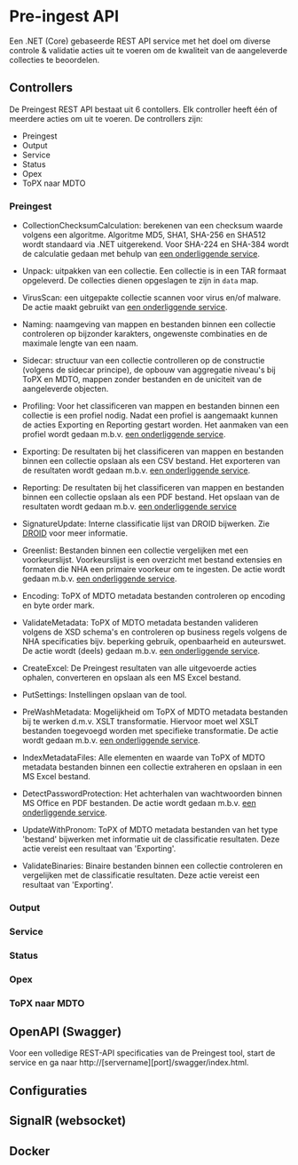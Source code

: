 # Pre-ingest API

Een .NET (Core) gebaseerde REST API service met het doel om diverse controle & validatie acties uit te voeren om de kwaliteit van de aangeleverde collecties te beoordelen.

## Controllers
De Preingest REST API bestaat uit 6 contollers. Elk controller heeft één of meerdere acties om uit te voeren. De controllers zijn:

- Preingest
- Output
- Service
- Status
- Opex
- ToPX naar MDTO

### Preingest
- CollectionChecksumCalculation: berekenen van een checksum waarde volgens een algoritme. Algoritme MD5, SHA1, SHA-256 en SHA512 wordt standaard via .NET uitgerekend. Voor SHA-224 en SHA-384 wordt de calculatie gedaan met behulp van [een onderliggende service](https://github.com/noord-hollandsarchief/preingest-mdto-utilities).

- Unpack: uitpakken van een collectie. Een collectie is in een TAR formaat opgeleverd. De collecties dienen opgeslagen te zijn in `data` map.

- VirusScan: een uitgepakte collectie scannen voor virus en/of malware. De actie maakt gebruikt van [een onderliggende service](https://hub.docker.com/r/clamav/clamav). 

- Naming: naamgeving van mappen en bestanden binnen een collectie controleren op bijzonder karakters, ongewenste combinaties en de maximale lengte van een naam.

- Sidecar: structuur van een collectie controlleren op de constructie (volgens de sidecar principe), de opbouw van aggregatie niveau's bij ToPX en MDTO, mappen zonder bestanden en de uniciteit van de aangeleverde objecten.

- Profiling: Voor het classificeren van mappen en bestanden binnen een collectie is een profiel nodig. Nadat een profiel is aangemaakt kunnen de acties Exporting en Reporting gestart worden. Het aanmaken van een profiel wordt gedaan m.b.v. [een onderliggende service](https://github.com/noord-hollandsarchief/preingest-droid).

- Exporting: De resultaten bij het classificeren van mappen en bestanden binnen een collectie opslaan als een CSV bestand. Het exporteren van de resultaten wordt gedaan m.b.v. [een onderliggende service](https://github.com/noord-hollandsarchief/preingest-droid).

- Reporting: De resultaten bij het classificeren van mappen en bestanden binnen een collectie opslaan als een PDF bestand. Het opslaan van de resultaten wordt gedaan m.b.v. [een onderliggende service](https://github.com/noord-hollandsarchief/preingest-droid)

- SignatureUpdate: Interne classificatie lijst van DROID bijwerken. Zie [DROID](https://www.nationalarchives.gov.uk/information-management/manage-information/preserving-digital-records/droid/) voor meer informatie.

- Greenlist: Bestanden binnen een collectie vergelijken met een voorkeurslijst. Voorkeurslijst is een overzicht met bestand extensies en formaten die NHA een primaire voorkeur om te ingesten. De actie wordt gedaan m.b.v. [een onderliggende service](https://github.com/noord-hollandsarchief/preingest-mdto-utilities).

- Encoding: ToPX of MDTO metadata bestanden controleren op encoding en byte order mark.

- ValidateMetadata: ToPX of MDTO metadata bestanden valideren volgens de XSD schema's en controleren op business regels volgens de NHA specificaties bijv. beperking gebruik, openbaarheid en auteurswet. De actie wordt (deels) gedaan m.b.v. [een onderliggende service](https://github.com/noord-hollandsarchief/preingest-xslweb).

- CreateExcel: De Preingest resultaten van alle uitgevoerde acties ophalen, converteren en opslaan als een MS Excel bestand.

- PutSettings: Instellingen opslaan van de tool.

- PreWashMetadata: Mogelijkheid om ToPX of MDTO metadata bestanden bij te werken d.m.v. XSLT transformatie. Hiervoor moet wel XSLT bestanden toegevoegd worden met specifieke transformatie. De actie wordt gedaan m.b.v. [een onderliggende service](https://github.com/noord-hollandsarchief/preingest-xslweb).

- IndexMetadataFiles: Alle elementen en waarde van ToPX of MDTO metadata bestanden binnen een collectie extraheren en opslaan in een MS Excel bestand.

- DetectPasswordProtection: Het achterhalen van wachtwoorden binnen MS Office en PDF bestanden. De actie wordt gedaan m.b.v. [een onderliggende service](https://github.com/noord-hollandsarchief/preingest-mdto-utilities). 

- UpdateWithPronom: ToPX of MDTO metadata bestanden van het type 'bestand' bijwerken met informatie uit de classificatie resultaten. Deze actie vereist een resultaat van 'Exporting'. 

- ValidateBinaries: Binaire bestanden binnen een collectie controleren en vergelijken met de classificatie resultaten. Deze actie vereist een resultaat van 'Exporting'.

### Output
### Service
### Status
### Opex
### ToPX naar MDTO

## OpenAPI (Swagger)
Voor een volledige REST-API specificaties van de Preingest tool, start de service en ga naar http://[servername][port]/swagger/index.html.

## Configuraties

## SignalR (websocket)

## Docker




